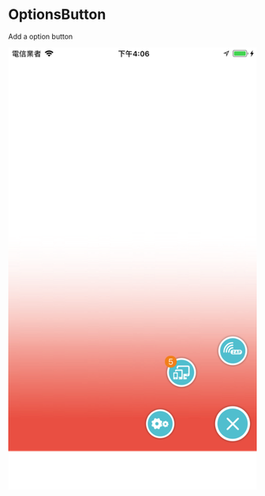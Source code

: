 # OptionsButton
Add a option button

![image](https://github.com/KentonTsai/OptionsButton/blob/master/main.png)
